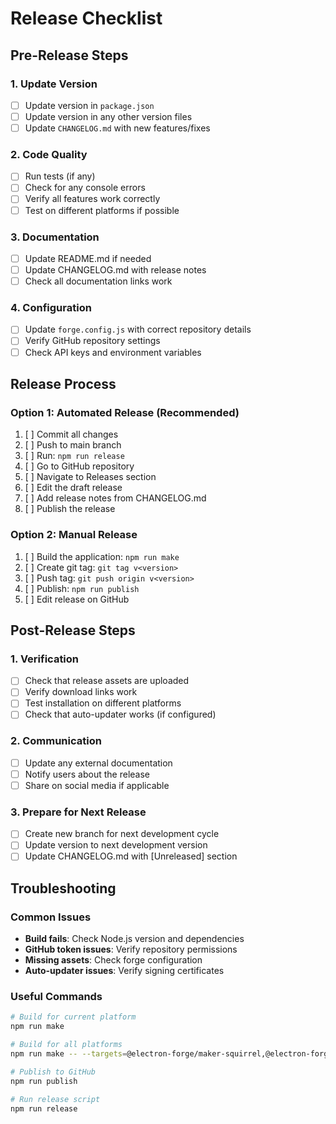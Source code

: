 # Release Checklist

## Pre-Release Steps

### 1. Update Version
- [ ] Update version in `package.json`
- [ ] Update version in any other version files
- [ ] Update `CHANGELOG.md` with new features/fixes

### 2. Code Quality
- [ ] Run tests (if any)
- [ ] Check for any console errors
- [ ] Verify all features work correctly
- [ ] Test on different platforms if possible

### 3. Documentation
- [ ] Update README.md if needed
- [ ] Update CHANGELOG.md with release notes
- [ ] Check all documentation links work

### 4. Configuration
- [ ] Update `forge.config.js` with correct repository details
- [ ] Verify GitHub repository settings
- [ ] Check API keys and environment variables

## Release Process

### Option 1: Automated Release (Recommended)
1. [ ] Commit all changes
2. [ ] Push to main branch
3. [ ] Run: `npm run release`
4. [ ] Go to GitHub repository
5. [ ] Navigate to Releases section
6. [ ] Edit the draft release
7. [ ] Add release notes from CHANGELOG.md
8. [ ] Publish the release

### Option 2: Manual Release
1. [ ] Build the application: `npm run make`
2. [ ] Create git tag: `git tag v<version>`
3. [ ] Push tag: `git push origin v<version>`
4. [ ] Publish: `npm run publish`
5. [ ] Edit release on GitHub

## Post-Release Steps

### 1. Verification
- [ ] Check that release assets are uploaded
- [ ] Verify download links work
- [ ] Test installation on different platforms
- [ ] Check that auto-updater works (if configured)

### 2. Communication
- [ ] Update any external documentation
- [ ] Notify users about the release
- [ ] Share on social media if applicable

### 3. Prepare for Next Release
- [ ] Create new branch for next development cycle
- [ ] Update version to next development version
- [ ] Update CHANGELOG.md with [Unreleased] section

## Troubleshooting

### Common Issues
- **Build fails**: Check Node.js version and dependencies
- **GitHub token issues**: Verify repository permissions
- **Missing assets**: Check forge configuration
- **Auto-updater issues**: Verify signing certificates

### Useful Commands
```bash
# Build for current platform
npm run make

# Build for all platforms
npm run make -- --targets=@electron-forge/maker-squirrel,@electron-forge/maker-dmg,@electron-forge/maker-deb

# Publish to GitHub
npm run publish

# Run release script
npm run release
```


















